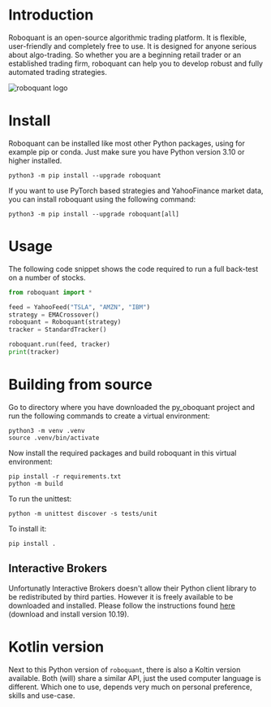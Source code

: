
# Introduction
Roboquant is an open-source algorithmic trading platform. It is flexible, user-friendly and completely free to use. It is designed for anyone serious about algo-trading. So whether you are a beginning retail trader or an established trading firm, roboquant can help you to develop robust and fully automated trading strategies.

![roboquant logo](https://github.com/neurallayer/roboquant/raw/main/docs/roboquant_header.png)

# Install
Roboquant can be installed like most other Python packages, using for example pip or conda. Just make sure you have Python version 3.10 or higher installed.

```shell
python3 -m pip install --upgrade roboquant
```

If you want to use PyTorch based strategies and YahooFinance market data, you can install roboquant using the following command:

```shell
python3 -m pip install --upgrade roboquant[all]
```

# Usage
The following code snippet shows the code required to run a full back-test on a number of stocks.

```python
from roboquant import *

feed = YahooFeed("TSLA", "AMZN", "IBM")
strategy = EMACrossover()
roboquant = Roboquant(strategy)
tracker = StandardTracker()

roboquant.run(feed, tracker)
print(tracker)
```

# Building from source
Go to directory where you have downloaded the py_oboquant project and run the following commands to create a virtual environment:

```shell
python3 -m venv .venv
source .venv/bin/activate
```

Now install the required packages and build roboquant in this virtual environment:

```shell
pip install -r requirements.txt
python -m build
```

To run the unittest:

```shell
python -m unittest discover -s tests/unit
```

To install it:

```shell
pip install .
```


## Interactive Brokers

Unfortunatly Interactive Brokers doesn't allow their Python client library to be redistributed by third parties. However it is freely available to be downloaded and installed. Please follow the instructions found [here](https://ibkrcampus.com/ibkr-quant-news/interactive-brokers-python-api-native-a-step-by-step-guide/) (download and install version 10.19).  

# Kotlin version
Next to this Python version of `roboquant`, there is also a Koltin version available. Both (will) share a similar API, just the used computer language is different.
Which one to use, depends very much on personal preference, skills and use-case.

